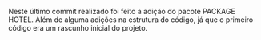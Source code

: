 Neste último commit realizado foi feito a adição do pacote PACKAGE HOTEL. Além de alguma adições na estrutura do código, já que o primeiro código era um rascunho inicial do projeto.


